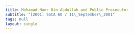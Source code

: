 ```yaml
---
title: Mohamad Noor Bin Abdullah and Public Prosecutor
subtitle: "[2001] SGCA 60 / 11\_September\_2001"
tags: null
layout: single
---
```


